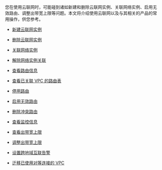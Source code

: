 您在使用云联网时，可能碰到诸如新建和删除云联网实例、关联网络实例、启用无效路由、调整出带宽上限等问题。本文将介绍使用云联网以及与其相关的产品的常用操作，供您参考。

- [新建云联网实例]()

- [删除云联网实例]()

- [关联网络实例]()

- [解除网络实例关联]()

- [查看路由信息]()

- [查看已关联 VPC 的路由表]()

- [停用路由]()

- [启用无效路由]()

- [删除冲突路由]()

- [查看监控信息]()

- [查看出带宽上限]()

- [调整出带宽上限]()

- [设置跨地域互联告警]()

- [迁移已使用对等连接的 VPC]()